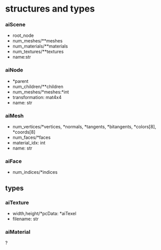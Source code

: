 # structures and types

### aiScene

- root_node
- num_meshes/**meshes
- num_materials/**materials
- num_textures/**textures
- name:str

### aiNode

- *parent
- num_children/**children
- num_meshes/\*meshes:\*int
- transformation: mat4x4
- name: str

### aiMesh

- num_vertices/*vertices, *normals, *tangents, *bitangents, *colors\[8], *coords\[8]
- num_faces/*faces
- material_idx: int
- name: str

### aiFace

- num_indices/*indices

## types

### aiTexture

- width,height/\*pcData: *aiTexel
- filename: str

### aiMaterial
?
